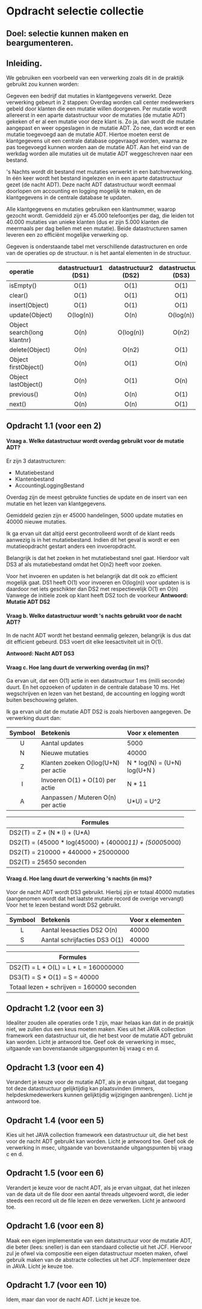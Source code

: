 # Opdracht selectie collectie

## Doel: selectie kunnen maken en beargumenteren.

## Inleiding.

We gebruiken een voorbeeld van een verwerking zoals dit in de praktijk gebruikt zou kunnen worden:

Gegeven een bedrijf dat mutaties in klantgegevens verwerkt. Deze verwerking gebeurt in 2 stappen:
Overdag worden call center medewerkers gebeld door klanten die een mutatie willen doorgeven. Per mutatie wordt allereerst in een aparte datastructuur voor de mutaties (de mutatie ADT) gekeken of er al een mutatie voor deze klant is. Zo ja, dan wordt die mutatie aangepast en weer opgeslagen in de mutatie ADT. Zo nee, dan wordt er een mutatie toegevoegd aan de mutatie ADT. Hiertoe moeten eerst de klantgegevens uit een centrale database opgevraagd worden, waarna ze pas toegevoegd kunnen worden aan de mutatie ADT.
Aan het eind van de werkdag worden alle mutaties uit de mutatie ADT weggeschreven naar een bestand.

's Nachts wordt dit bestand met mutaties verwerkt in een batchverwerking. In één keer wordt het bestand ingelezen en in een aparte datastructuur gezet (de nacht ADT). Deze nacht ADT datastructuur wordt eenmaal doorlopen om accounting en logging mogelijk te maken, en de klantgegevens in de centrale database te updaten.

Alle klantgegevens en mutaties gebruiken een klantnummer, waarop gezocht wordt. Gemiddeld zijn er 45.000 telefoontjes per dag, die leiden tot 40.000 mutaties van unieke klanten (dus er zijn 5.000 klanten die meermaals per dag bellen met een mutatie). Beide datastructuren samen leveren een zo efficiënt mogelijke verwerking op.

Gegeven is onderstaande tabel met verschillende datastructuren en orde van de operaties op de structuur. n is het aantal elementen in de structuur.

| operatie	| datastructuur1 (DS1)	| datastructuur2 (DS2)	| datastructuur3  (DS3)|
|:----------|:-----------------:|:-----------------:|:--------------:| 
| isEmpty()	| O(1)	| O(1)	 | O(1) |
| clear()	| O(1)	| O(1)	| O(1) |
| insert(Object)	| O(1)	| O(1)	| O(1) |
| update(Object)	| O(log(n))	| O(n)	| O(log(n)) |
| Object search(long klantnr) |	O(n)	| O(log(n)) |	O(n2) |
| delete(Object) |	O(n)	| O(n2)	| O(1) |
| Object firstObject()	| O(n)	| O(1)	| O(n) |
| Object lastObject()	| O(n)	| O(1)	| O(n) |
| previous()	| O(n)	| O(n)	| O(1) |
| next()	| O(n)	| O(n)	| O(1) | 



## Opdracht 1.1 (voor een 2)

#### Vraag a. Welke datastructuur wordt overdag gebruikt voor de mutatie ADT? 
Er zijn 3 datastructuren:
- Mutatiebestand
- Klantenbestand
- AccountingLoggingBestand

Overdag zijn de meest gebruikte functies de update en de insert van een mutatie en het lezen van klantgegevens.

Gemiddeld gezien zijn er 45000 handelingen, 5000 update mutaties en 40000 nieuwe mutaties.

Ik ga ervan uit dat altijd eerst gecontrolleerd wordt of de klant reeds aanwezig is in het mutatiebestand.
Indien dit het geval is wordt er een mutatieopdracht gestart anders een invoeropdracht.

Belangrijk is dat het zoeken in het mutatiebestand snel gaat. Hierdoor valt DS3 af als mutatiebestand omdat het O(n2) heeft voor zoeken.

Voor het invoeren en updaten is het belangrijk dat dit ook zo efficient mogelijk gaat. 
DS1 heeft O(1) voor invoeren en O(log(n)) voor updaten is is daardoor net iets geschikter dan DS2 met respectievelijk O(1) en O(n)
Vanwege de initiele zoek op klant heeft DS2 toch de voorkeur
**Antwoord: Mutatie ADT DS2**

#### Vraag b. Welke datastructuur wordt 's nachts gebruikt voor de nacht ADT? 
In de nacht ADT wordt het bestand eenmalig gelezen, belangrijk is dus dat dit efficient gebeurd.
DS3 voert dit elke leesactiviteit uit in O(1).

**Antwoord: Nacht ADT DS3**
#### Vraag c. Hoe lang duurt de verwerking overdag (in ms)? 
Ga ervan uit, dat een O(1) actie in een datastructuur 1 ms (milli seconde) duurt. En het opzoeken of updaten in de centrale database 10 ms. Het wegschrijven en lezen van het bestand,  de accounting en logging wordt buiten beschouwing gelaten.

Ik ga ervan uit dat de mutatie ADT DS2 is zoals hierboven aangegeven.
De verwerking duurt dan:

| Symbool | Betekenis | Voor x elementen |
|:---:|:----|:-----|
| U | Aantal updates |  5000 |
| N | Nieuwe mutaties | 40000 |
| Z | Klanten zoeken  O(log(U+N) per actie | N * log(N) = (U+N) log(U+N ) |
| I | Invoeren O(1) + O(10) per actie | N * 11 |
| A | Aanpassen / Muteren O(n) per actie | U*U) = U^2 |

| Formules |
|-------|
| DS2(T) = Z + (N * I) + (U*A) |
| DS2(T) = (45000 * log(45000) + (40000*11) + (5000*5000)  |
| DS2(T) = 210000 + 440000 + 25000000 |
| DS2(T) = 25650 seconden

#### Vraag d. Hoe lang duurt de verwerking 's nachts (in ms)? 

Voor de nacht ADT wordt DS3 gebruikt. Hierbij zijn er totaal 40000 mutaties (aangenomen wordt dat het laatste mutatie record de overige vervangt)
Voor het te lezen bestand wordt DS2 gebruikt.

| Symbool | Betekenis | Voor x elementen |
|:---:|:----|:-----|
| L | Aantal leesacties DS2 O(n) |  40000 |
| S | Aantal schrijfacties DS3 O(1) | 40000 |

| Formules |
|-------|
| DS2(T) = L * O(L) = L * L = 160000000 | 
| DS3(T) = S * O(1) = S = 40000 |
| Totaal lezen + schrijven = 160000 seconden  |

## Opdracht 1.2 (voor een 3)
Idealiter zouden alle operaties orde 1 zijn, maar helaas kan dat in de praktijk niet, we zullen dus een keus moeten maken.
Kies uit het JAVA collection framework een datastructuur uit, die het best voor de mutatie ADT gebruikt kan worden. Licht je antwoord toe. Geef ook de verwerking in msec, uitgaande van bovenstaande uitgangspunten bij vraag c en d.

## Opdracht 1.3 (voor een 4)
Verandert je keuze voor de mutatie ADT, als je ervan uitgaat, dat toegang tot deze datastructuur gelijktijdig kan plaatsvinden (immers, helpdeskmedewerkers kunnen gelijktijdig wijzigingen aanbrengen). Licht je antwoord toe.

## Opdracht 1.4 (voor een 5)
Kies uit het JAVA collection framework een datastructuur uit, die het best voor de nacht ADT gebruikt kan worden. Licht je antwoord toe. Geef ook de verwerking in msec, uitgaande van bovenstaande uitgangspunten bij vraag c en d.


## Opdracht 1.5 (voor een 6)
Verandert je keuze voor de nacht ADT, als je ervan uitgaat, dat het inlezen van de data uit de file door een aantal threads uitgevoerd wordt, die ieder steeds een record uit de file lezen en deze verwerken. Licht je antwoord  toe.

## Opdracht 1.6 (voor een 8)
Maak een eigen implementatie van een datastructuur voor de mutatie ADT, die beter (lees: sneller) is dan een standaard collectie uit het JCF. Hiervoor zul je ofwel via compositie een eigen datastructuur moeten maken, ofwel gebruik maken van de abstracte collecties uit het JCF. Implementeer deze in JAVA. Licht je keuze toe.

## Opdracht 1.7 (voor een 10)
Idem, maar dan voor de nacht ADT. Licht je keuze toe.

